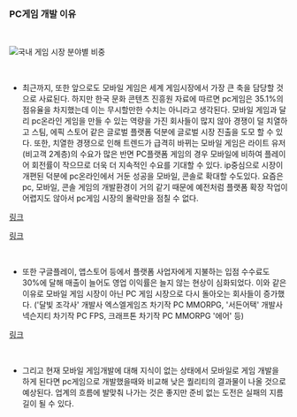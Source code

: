 ### **PC게임 개발 이유**

<br/>

![국내 게임 시장 분야별 비중](https://user-images.githubusercontent.com/50669120/95712136-31d04c00-0c9f-11eb-9134-b0fc080e3453.png)

<br/>

* 최근까지, 또한 앞으로도 모바일 게임은 세계 게임시장에서 가장 큰 축을 담당할 것으로 사료된다. 하지만 한국 문화 콘텐츠 진흥원 자료에 따르면 pc게임은 35.1%의 점유율을 차지했는데 이는 무시할만한 수치는 아니라고 생각된다. 모바일 게임과 달리 pc온라인 게임을 만들 수 있는 역량을 가진 회사들이 많지 않아 경쟁이 덜 치열하고 스팀, 에픽 스토어 같은 글로벌 플랫폼 덕분에 글로벌 시장 진출을 도모 할 수 있다. 또한, 치열한 경쟁으로 인해 트렌드가 급격히 바뀌는 모바일 게임은 라이트 유저(비고객 2계층)의 수요가 많은 반면  PC플랫폼 게임의 경우 모바일에 비하여 플레이어 회전률이 작으므로 더욱 더 지속적인 수요를 기대할 수 있다. ip중심으로 시장이 개편된 덕분에 pc온라인에서 거둔 성공을 모바일, 콘솔로 확대할 수도있다.  요즘은 pc, 모바일, 콘솔 게임의 개발환경이 거의 같기 때문에 예전처럼 플랫폼 확장 작업이 어렵지도 않아서 pc게임 시장의 몰락만을 점칠 수 없다.
  
[링크](http://www.kocca.kr/cop/bbs/view/B0000147/1842858.do?searchCnd=&searchWrd=&cateTp1=&cateTp2=&useAt=&menuNo=201825&categorys=0&subcate=0&cateCode=&type=&instNo=0&questionTp=&uf_Setting=&recovery=&option1=&option2=&year=&categoryCOM062=&categoryCOM063=&categoryCOM208=&categoryInst=&morePage=&delCode=0&qtp=&pageIndex=1#)
  
[링크](https://www.donga.com/news/It/article/all/20200102/99060398/1)
  
  <br/>
  
* 또한 구글플레이, 앱스토어 등에서 플랫폼 사업자에게 지불하는 입점 수수료도 30%에 달해 매출이 늘어도 영업 이익률은 늘지 않는 현상이 심화되었다. 이와 같은 이유로 모바일 게임 시장이 아닌 PC 게임 시장으로 다시 돌아오는 회사들이 증가했다. ('달빛 조각사' 개발사 엑스엘게임즈 차기작 PC MMORPG, '서든어택' 개발사 넥슨지티 차기작 PC FPS, 크래프톤 차기작 PC MMORPG '에어' 등)
  
[링크](http://www.inews24.com/view/1242810)
  
<br/>
  
* 그리고 현재 모바일 게임개발에 대해 지식이 없는 상태에서 모바일로 게임 개발을 하게 된다면 pc게임으로 개발했을때와 비교해 낮은 퀄리티의 결과물이 나올 것으로 예상된다. 업계의 흐름에 발맞춰 나가는 것은 좋지만 준비 없는 도전은 실패의 지름길이 될 수 있다.
